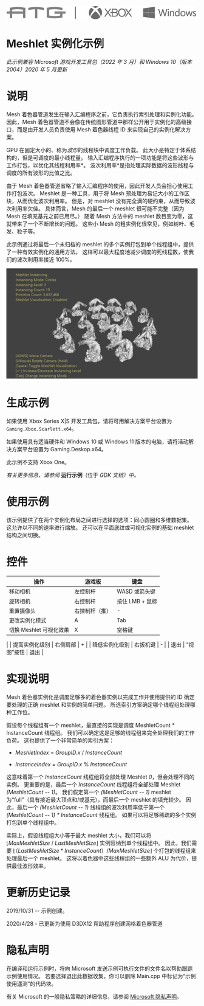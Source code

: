 ![](./media/image1.png)

# Meshlet 实例化示例

*此示例兼容 Microsoft 游戏开发工具包（2022 年 3 月）和 Windows 10（版本 2004）2020 年 5 月更新*

# 说明

Mesh 着色器管道发生在输入汇编程序之前，它负责执行索引处理和实例化功能。 因此，Mesh 着色器管道不会像在传统图形管道中那样公开用于实例化的高级接口，而是由开发人员负责使用 Mesh 着色器线程 ID 来实现自己的实例化解决方案。

GPU 在固定大小的、称为*波形*的线程块中调度工作负载。 此大小是特定于体系结构的，但是可调度的最小线程量。 输入汇编程序执行的一项功能是将这些波形与工作打包，以优化其线程利用率*。 波次利用率*是指处理实际数据的波形线程与调度的所有波形的比值之比。

由于 Mesh 着色器管道省略了输入汇编程序的使用，因此开发人员会担心使用工作打包波次。 Meshlet 是一种工具，用于将 Mesh 预处理为易记大小的工作区块，从而优化波次利用率。 但是，对 meshlet 没有完全满的硬约束，从而导致波次利用率欠佳。 具体而言，Mesh 的最后一个 meshlet 很可能不完整（因为 Mesh 在填充基元之前已用尽。） 随着 Mesh 方法中的 meshlet 数目变为零，这就带来了一个不断增长的问题。 这些小 Mesh 的粗实例化很常见，例如树叶、毛发、粒子等。

此示例通过将最后一个未归档的 meshlet 的多个实例打包到单个线程组中，提供了一种有效实例化的通用方法。 这样可以最大程度地减少调度的死线程数，使我们的波次利用率接近 100%。

![](./media/image3.png)

# 生成示例

如果使用 Xbox Series X|S 开发工具包，请将可用解决方案平台设置为 `Gaming.Xbox.Scarlett.x64`。

如果使用具有适当硬件和 Windows 10 或 Windows 11 版本的电脑，请将活动解决方案平台设置为 Gaming.Deskop.x64。

此示例不支持 Xbox One。

*有关更多信息，请参阅*&nbsp;__运行示例__（位于 *GDK&nbsp;文档）中。*

# 使用示例

该示例提供了在两个实例化布局之间进行选择的选项：同心圆圈和多维数据集。 这允许以不同的速率进行缩放。 还可以在平面底纹或可视化实例的基础 meshlet 结构之间切换。

# 控件

| 操作 | 游戏板 | 键盘 |
|---|---|---|
| 移动相机 | 左控制杆 | WASD 或箭头键 |
| 旋转相机 | 右控制杆 | 按住 LMB + 鼠标 |
| 重置摄像头 | 右控制杆（推） | \- |
| 更改实例化模式 | A | Tab |
| 切换 Meshlet 可视化效果 | X | 空格键
 |
| 提高实例化级别 | 右侧肩部 | \+ |
| 降低实例化级别 | 右扳机键 | \- |
| 退出 | &ldquo;视图&rdquo;按钮 | 退出 |

# 实现说明

Mesh 着色器实例化是调度足够多的着色器实例以完成工作并使用提供的 ID 确定要处理的正确 meshlet 和实例的简单问题。 所选索引方案确定哪个线程组处理哪种工作位。

假设每个线程组有一个 meshlet，最直接的实现是调度 MeshletCount \* InstanceCount 线程组。 我们可以确定这是足够的线程组来完全处理我们的工作负荷。 这也提供了一个非常简单的索引方案：

- *MeshletIndex* = *GroupID.x* / *InstanceCount*

- *InstanceIndex* = *GroupID.x* % *InstanceCount*

这意味着第一个 *InstanceCount* 线程组将全部处理 Meshlet *0*，但会处理不同的实例。 更重要的是，最后一个 *InstanceCount* 线程组将全部处理 Meshlet *(MeshletCount -- 1)*。 我们假定第一个 *(MeshletCount -- 1)* meshlet 为&ldquo;full&rdquo;（具有接近最大顶点和/或基元），而最后一个 meshlet 的填充较少。 因此，最后一个 *(MeshletCount -- 1)* 线程组的波次利用率低于第一个 *(MeshletCount -- 1) \* InstanceCount* 线程组。 如果可以将足够稀疏的多个实例打包到单个线程组中。

实际上，假设线程组大小等于最大 meshlet 大小，我们可以将 $\lfloor MaxMeshletSize\ /\ LastMeshletSize\rfloor$ 实例容纳到单个线程组中。 因此，我们需要 $\lfloor（LastMeshletSize*InstanceCount）/MaxMeshletSize\rfloor$ 个打包的线程组来处理最后一个 meshlet。 这将以着色器中这些线程组的一些额外 ALU 为代价，提供最佳波形效率。

# 更新历史记录

2019/10/31 -- 示例创建。

2020/4/28 - 已更新为使用 D3DX12 帮助程序创建网格着色器管道

# 隐私声明

在编译和运行示例时，将向 Microsoft 发送示例可执行文件的文件名以帮助跟踪示例使用情况。 若要选择退出此数据收集，你可以删除 Main.cpp 中标记为&ldquo;示例使用遥测&rdquo;的代码块。

有关 Microsoft 的一般隐私策略的详细信息，请参阅 [Microsoft 隐私声明](https://privacy.microsoft.com/en-us/privacystatement/)。


